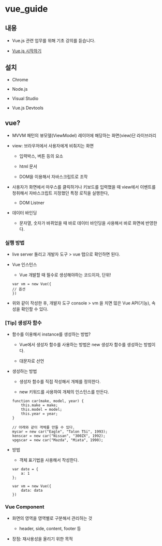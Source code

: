 # vue_guide

## 내용

- Vue.js 관련 업무를 위해 기초 강의를 듣습니다.

- [Vue.js 시작하기](https://www.inflearn.com/course/Age-of-Vuejs)

## 설치

- Chrome 

- Node.js

- Visual Studio

- Vue.js Devtools

## vue?

- MVVM 패턴의 뷰모델(ViewModel) 레이어에 해당하는 화면(view)단 라이브러리

- view: 브라우저에서 사용자에게 비춰지는 화면

    - 입력박스, 버튼 등의 요소 

    - html 문서

    - DOM을 이용해서 자바스크립트로 조작

- 사용자가 화면에서 마우스를 클릭하거나 키보드를 입력했을 때 view에서 이벤트를 청취해서 자바스크립트 지정했던 특정 로직을 실행한다,

    -  DOM Listner

- 데이터 바인딩

    - 문자열, 숫자가 바뀌었을 때 바로 데이터 바인딩을 사용해서 바로 화면에 반영한다.

### 실행 방법

- live server 돌리고 개발자 도구 > vue 탭으로 확인하면 된다.

- Vue 인스턴스

    - Vue 개발할 때 필수로 생성해야하는 코드이자, 단위!

    ```
    var vm = new Vue({
    // 옵션
    })
    ```

- 위와 같이 작성한 후, 개발자 도구 console > vm 을 치면 많은 Vue API(기능), 속성을 확인할 수 있다.
 
### [Tip] 생성자 함수

- 함수를 이용해서 instance를 생성하는 방법?
    
    - Vue에서 생성자 함수를 사용하는 방법은 new 생성자 함수를 생성하는 방법이다.

    - 대문자로 선언 

- 생성하는 방법

    - 생성자 함수를 직접 작성해서 개체를 정의한다.

    - new 키워드를 사용하여 개체의 인스턴스를 만든다.

    ```
    function car(make, model, year) {
        this.make = make;
        this.model = model;
        this.year = year;
    }

    // 아래와 같이 객체를 만들 수 있다.
    mycar = new car("Eagle", "Talon TSi", 1993);
    kenscar = new car("Nissan", "300ZX", 1992);
    vpgscar = new car("Mazda", "Miata", 1990);
    ```

- 방법

    - 객체 표기법을 사용해서 작성한다.

    ```
    var date = {
        a: 1
    };

    var vm = new Vue({
        data: data
    })
    ```

### Vue Component

- 화면의 영역을 영역별로 구분해서 관리하는 것

    - header, side, content, footer 등

- 장점: 재사용성을 올리기 위한 목적 

